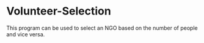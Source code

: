 # Volunteer-Selection

This program can be used to select an NGO based on the number of people and vice versa.
